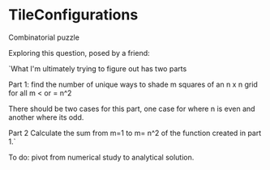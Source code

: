 # TileConfigurations
Combinatorial puzzle

Exploring this question, posed by a friend:

`What I'm ultimately trying to figure out has two parts

Part 1: find the number of unique ways to shade m squares of an n x n grid for all m < or = n^2

There should be two cases for this part, one case for where n is even and another where its odd.

Part 2
Calculate the sum from m=1 to m= n^2 of the function created in part 1.`

To do: pivot from numerical study to analytical solution.
